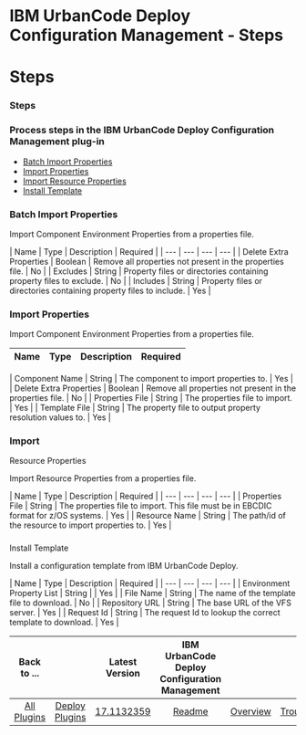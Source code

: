 
IBM UrbanCode Deploy Configuration Management - Steps
=====================================================

# Steps



### Steps




 



### Process steps in the IBM UrbanCode Deploy Configuration Management plug-in


* [Batch Import 
Properties](#batch_import_properties)
* [Import Properties](#import_properties)
* [Import Resource 
Properties](#import_resource_properties)
* [Install Template](#install_template)




### Batch Import Properties



Import Component Environment Properties from a properties file.




| Name | Type | Description | Required |
| --- | ---
 | --- | --- |
| Delete Extra Properties | Boolean | Remove all properties not present in the properties file. | No |
| 
Excludes | String | Property files or directories containing property files to exclude. | No |
| Includes | String | 
Property files or directories containing property files to include. | Yes |


### Import Properties


Import Component 
Environment Properties from a properties file.




| Name | Type | Description | Required |
| --- | --- | --- | --- |
| 
Component Name | String | The component to import properties to. | Yes |
| Delete Extra Properties | Boolean | Remove 
all properties not present in the properties file. | No |
| Properties File | String | The properties file to import. | 
Yes |
| Template File | String | The property file to output property resolution values to. | Yes |


### Import 
Resource Properties


Import Resource Properties from a properties file.




| Name | Type | Description | Required |
| 
--- | --- | --- | --- |
| Properties File | String | The properties file to import. This file must be in EBCDIC format 
for z/OS systems. | Yes |
| Resource Name | String | The path/id of the resource to import properties to. | Yes |


### 
Install Template


Install a configuration template from IBM UrbanCode Deploy.




| Name | Type | Description | 
Required |
| --- | --- | --- | --- |
| Environment Property List | String |  | Yes |
| File Name | String | The name of 
the template file to download. | No |
| Repository URL | String | The base URL of the VFS server. | Yes |
| Request Id |
 String | The request Id to lookup the correct template to download. | Yes |





|Back to ...||Latest Version|IBM UrbanCode Deploy Configuration Management ||||
| :---: | :---: | :---: | :---: | :---: | :---: | :---: |
|[All Plugins](../../index.md)|[Deploy Plugins](../README.md)|[17.1132359]()|[Readme](README.md)|[Overview](overview.md)|[Troubleshooting](troubleshooting.md)|[Downloads](downloads.md)|
